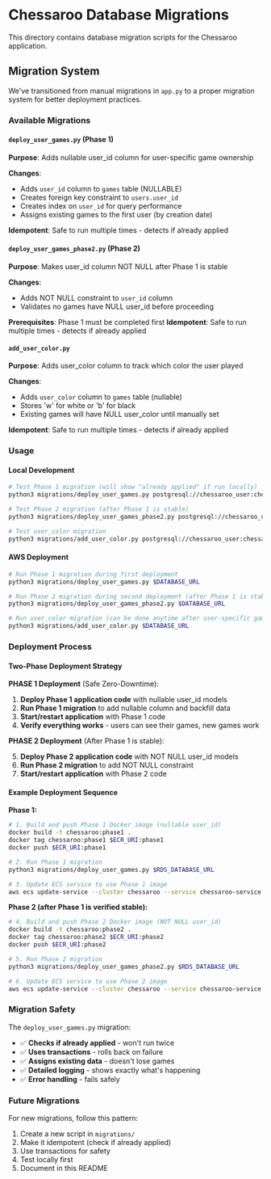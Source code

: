 # Chessaroo Database Migrations

This directory contains database migration scripts for the Chessaroo application.

## Migration System

We've transitioned from manual migrations in `app.py` to a proper migration system for better deployment practices.

### Available Migrations

#### `deploy_user_games.py` (Phase 1)
**Purpose**: Adds nullable user_id column for user-specific game ownership

**Changes**:
- Adds `user_id` column to `games` table (NULLABLE)
- Creates foreign key constraint to `users.user_id`
- Creates index on `user_id` for query performance
- Assigns existing games to the first user (by creation date)

**Idempotent**: Safe to run multiple times - detects if already applied

#### `deploy_user_games_phase2.py` (Phase 2)
**Purpose**: Makes user_id column NOT NULL after Phase 1 is stable

**Changes**:
- Adds NOT NULL constraint to `user_id` column
- Validates no games have NULL user_id before proceeding

**Prerequisites**: Phase 1 must be completed first
**Idempotent**: Safe to run multiple times - detects if already applied

#### `add_user_color.py`
**Purpose**: Adds user_color column to track which color the user played

**Changes**:
- Adds `user_color` column to `games` table (nullable)
- Stores 'w' for white or 'b' for black
- Existing games will have NULL user_color until manually set

**Idempotent**: Safe to run multiple times - detects if already applied

### Usage

#### Local Development
```bash
# Test Phase 1 migration (will show "already applied" if run locally)
python3 migrations/deploy_user_games.py postgresql://chessaroo_user:chessaroo_pass@localhost:5432/chessaroo

# Test Phase 2 migration (after Phase 1 is stable)
python3 migrations/deploy_user_games_phase2.py postgresql://chessaroo_user:chessaroo_pass@localhost:5432/chessaroo

# Test user_color migration
python3 migrations/add_user_color.py postgresql://chessaroo_user:chessaroo_pass@localhost:5432/chessaroo
```

#### AWS Deployment
```bash
# Run Phase 1 migration during first deployment
python3 migrations/deploy_user_games.py $DATABASE_URL

# Run Phase 2 migration during second deployment (after Phase 1 is stable)
python3 migrations/deploy_user_games_phase2.py $DATABASE_URL

# Run user_color migration (can be done anytime after user-specific games are deployed)
python3 migrations/add_user_color.py $DATABASE_URL
```

### Deployment Process

#### Two-Phase Deployment Strategy

**PHASE 1 Deployment** (Safe Zero-Downtime):

1. **Deploy Phase 1 application code** with nullable user_id models
2. **Run Phase 1 migration** to add nullable column and backfill data
3. **Start/restart application** with Phase 1 code
4. **Verify everything works** - users can see their games, new games work

**PHASE 2 Deployment** (After Phase 1 is stable):

5. **Deploy Phase 2 application code** with NOT NULL user_id models
6. **Run Phase 2 migration** to add NOT NULL constraint
7. **Start/restart application** with Phase 2 code

#### Example Deployment Sequence

**Phase 1:**
```bash
# 1. Build and push Phase 1 Docker image (nullable user_id)
docker build -t chessaroo:phase1 .
docker tag chessaroo:phase1 $ECR_URI:phase1
docker push $ECR_URI:phase1

# 2. Run Phase 1 migration
python3 migrations/deploy_user_games.py $RDS_DATABASE_URL

# 3. Update ECS service to use Phase 1 image
aws ecs update-service --cluster chessaroo --service chessaroo-service --force-new-deployment
```

**Phase 2 (after Phase 1 is verified stable):**
```bash
# 4. Build and push Phase 2 Docker image (NOT NULL user_id)
docker build -t chessaroo:phase2 .
docker tag chessaroo:phase2 $ECR_URI:phase2
docker push $ECR_URI:phase2

# 5. Run Phase 2 migration
python3 migrations/deploy_user_games_phase2.py $RDS_DATABASE_URL

# 6. Update ECS service to use Phase 2 image
aws ecs update-service --cluster chessaroo --service chessaroo-service --force-new-deployment
```

### Migration Safety

The `deploy_user_games.py` migration:
- ✅ **Checks if already applied** - won't run twice
- ✅ **Uses transactions** - rolls back on failure
- ✅ **Assigns existing data** - doesn't lose games
- ✅ **Detailed logging** - shows exactly what's happening
- ✅ **Error handling** - fails safely

### Future Migrations

For new migrations, follow this pattern:
1. Create a new script in `migrations/`
2. Make it idempotent (check if already applied)
3. Use transactions for safety
4. Test locally first
5. Document in this README